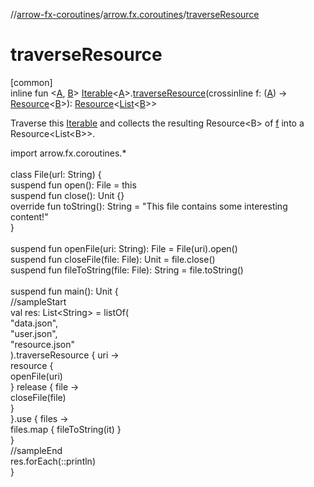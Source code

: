 //[arrow-fx-coroutines](../../index.md)/[arrow.fx.coroutines](index.md)/[traverseResource](traverse-resource.md)

# traverseResource

[common]\
inline fun &lt;[A](traverse-resource.md), [B](traverse-resource.md)&gt; [Iterable](https://kotlinlang.org/api/latest/jvm/stdlib/kotlin.collections/-iterable/index.html)&lt;[A](traverse-resource.md)&gt;.[traverseResource](traverse-resource.md)(crossinline f: ([A](traverse-resource.md)) -&gt; [Resource](-resource/index.md)&lt;[B](traverse-resource.md)&gt;): [Resource](-resource/index.md)&lt;[List](https://kotlinlang.org/api/latest/jvm/stdlib/kotlin.collections/-list/index.html)&lt;[B](traverse-resource.md)&gt;&gt;

Traverse this [Iterable](https://kotlinlang.org/api/latest/jvm/stdlib/kotlin.collections/-iterable/index.html) and collects the resulting Resource&lt;B&gt; of [f](traverse-resource.md) into a Resource&lt;List&lt;B&gt;&gt;.

import arrow.fx.coroutines.*\
\
class File(url: String) {\
  suspend fun open(): File = this\
  suspend fun close(): Unit {}\
  override fun toString(): String = "This file contains some interesting content!"\
}\
\
suspend fun openFile(uri: String): File = File(uri).open()\
suspend fun closeFile(file: File): Unit = file.close()\
suspend fun fileToString(file: File): String = file.toString()\
\
suspend fun main(): Unit {\
  //sampleStart\
  val res: List&lt;String&gt; = listOf(\
    "data.json",\
    "user.json",\
    "resource.json"\
  ).traverseResource { uri -&gt;\
    resource {\
     openFile(uri)\
    } release { file -&gt;\
      closeFile(file)\
    }\
  }.use { files -&gt;\
    files.map { fileToString(it) }\
  }\
  //sampleEnd\
  res.forEach(::println)\
}<!--- KNIT example-resource-10.kt -->
